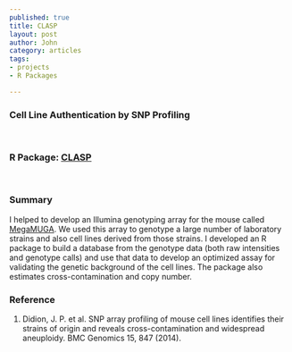 ```yaml
--- 
published: true
title: CLASP
layout: post
author: John
category: articles
tags: 
- projects
- R Packages

---
```


### Cell Line Authentication by SNP Profiling

<br/>

### R Package: <a href="https://github.com/jdidion/clasp">CLASP</a>

<br/>

### Summary

I helped to develop an Illumina genotyping array for the mouse called <a href="http://www.neogen.com/Genomics/pdf/Slicks/MegaMUGAFlyer.pdf">MegaMUGA</a>. We used this array to genotype a large number of laboratory strains and also cell lines derived from those strains. I developed an R package to build a database from the genotype data (both raw intensities and genotype calls) and use that data to develop an optimized assay for validating the genetic background of the cell lines. The package also estimates cross-contamination and copy number.
<br/>
### Reference

1.	Didion, J. P. et al. SNP array profiling of mouse cell lines identifies their strains of origin and reveals cross-contamination and widespread aneuploidy. BMC Genomics 15, 847 (2014).